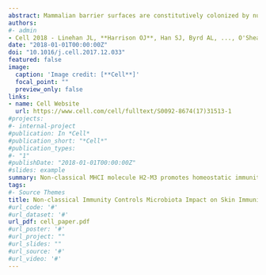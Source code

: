 ```yaml
---
abstract: Mammalian barrier surfaces are constitutively colonized by numerous microorganisms. We explored how the microbiota was sensed by the immune system and the defining properties of such responses. Here, we show that a skin commensal can induce T cell responses in a manner that is restricted to non-classical MHC class I molecules. These responses are uncoupled from inflammation and highly distinct from pathogen-induced cells. Commensal-specific T cells express a defined gene signature that is characterized by expression of effector genes together with immunoregulatory and tissue-repair signatures. As such, non-classical MHCI-restricted commensal-specific immune responses not only promoted protection to pathogens, but also accelerated skin wound closure. Thus, the microbiota can induce a highly physiological and pleiotropic form of adaptive immunity that couples antimicrobial function with tissue repair. Our work also reveals that non-classical MHC class I molecules, an evolutionarily ancient arm of the immune system, can promote homeostatic immunity to the microbiota.
authors:
#- admin
- Cell 2018 - Linehan JL, **Harrison OJ**, Han SJ, Byrd AL, ..., O'Shea JJ, Belkaid Y.
date: "2018-01-01T00:00:00Z"
doi: "10.1016/j.cell.2017.12.033"
featured: false
image:
  caption: 'Image credit: [**Cell**]'
  focal_point: ""
  preview_only: false
links:
- name: Cell Website
  url: https://www.cell.com/cell/fulltext/S0092-8674(17)31513-1
#projects:
#- internal-project
#publication: In *Cell*
#publication_short: "*Cell*"
#publication_types:
#- "1"
#publishDate: "2018-01-01T00:00:00Z"
#slides: example
summary: Non-classical MHCI molecule H2-M3 promotes homeostatic immunity to the microbiota. 
tags:
#- Source Themes
title: Non-classical Immunity Controls Microbiota Impact on Skin Immunity and Tissue Repair
#url_code: '#'
#url_dataset: '#'
url_pdf: cell_paper.pdf
#url_poster: '#'
#url_project: ""
#url_slides: ""
#url_source: '#'
#url_video: '#'
---
```

